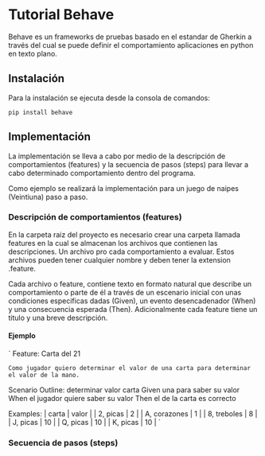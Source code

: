 # Tutorial Behave

Behave es un frameworks de pruebas basado en el estandar de Gherkin a través del cual se puede definir el comportamiento aplicaciones en python en texto plano.

## Instalación
Para la instalación se ejecuta desde la consola de comandos:

`pip install behave`

## Implementación
La implementación se lleva a cabo por medio de la descripción de comportamientos (features) y la secuencia de pasos (steps) para llevar a cabo determinado comportamiento dentro del programa.

Como ejemplo se realizará la implementación para un juego de naipes (Veintiuna) paso a paso.

### Descripción de comportamientos (features)
En la carpeta raiz del proyecto es necesario crear una carpeta llamada features en la cual se almacenan los archivos que contienen las descripciones. Un archivo pro cada comportamiento a evaluar. Estos archivos pueden tener cualquier nombre y deben tener la extension .feature.

Cada archivo o feature, contiene texto en formato natural que describe un comportamiento o parte de él a través de un escenario inicial con unas condiciones especificas dadas (Given), un evento desencadenador (When) y una consecuencia esperada (Then). Adicionalmente cada feature tiene un titulo y una breve descripción.

#### Ejemplo
`
Feature: Carta del 21

    Como jugador quiero determinar el valor de una carta para determinar el valor de la mano.

Scenario Outline: determinar valor carta
Given una <carta> para saber su valor
When el jugador quiere saber su valor
Then el <valor> de la carta es correcto

Examples:
    | carta | valor | 
    | 2, picas  | 2  |
    | A, corazones  | 1  |
    | 8, treboles  | 8  |
    | J, picas  | 10  |
    | Q, picas  | 10  |
    | K, picas  | 10  |
    `

### Secuencia de pasos (steps)

